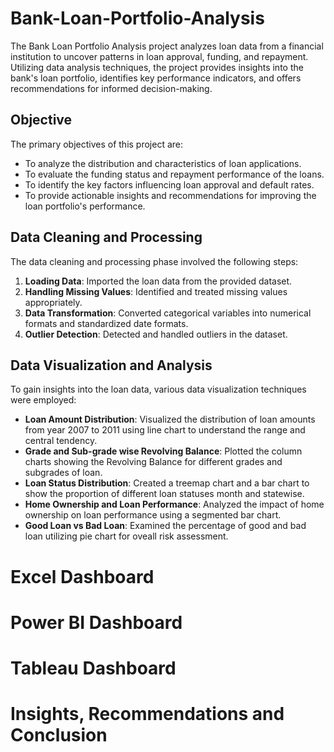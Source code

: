 # Bank-Loan-Portfolio-Analysis
The Bank Loan Portfolio Analysis project analyzes loan data from a financial institution to uncover patterns in loan approval, funding, and repayment. Utilizing data analysis techniques, the project provides insights into the bank's loan portfolio, identifies key performance indicators, and offers recommendations for informed decision-making.
## Objective
The primary objectives of this project are:
- To analyze the distribution and characteristics of loan applications.
- To evaluate the funding status and repayment performance of the loans.
- To identify the key factors influencing loan approval and default rates.
- To provide actionable insights and recommendations for improving the loan portfolio's performance.
## Data Cleaning and Processing
The data cleaning and processing phase involved the following steps:
1. **Loading Data**: Imported the loan data from the provided dataset.
2. **Handling Missing Values**: Identified and treated missing values appropriately.
3. **Data Transformation**: Converted categorical variables into numerical formats and standardized date formats.
4. **Outlier Detection**: Detected and handled outliers in the dataset.
## Data Visualization and Analysis
To gain insights into the loan data, various data visualization techniques were employed:
- **Loan Amount Distribution**: Visualized the distribution of loan amounts from year 2007 to 2011 using line chart to understand the range and central tendency.
- **Grade and Sub-grade wise Revolving Balance**: Plotted the column charts showing the Revolving Balance for different grades and subgrades of loan.
- **Loan Status Distribution**: Created a treemap chart and a bar chart to show the proportion of different loan statuses month and statewise.
- **Home Ownership and Loan Performance**: Analyzed the impact of home ownership on loan performance using a segmented bar chart.
- **Good Loan vs Bad Loan**: Examined the percentage of good and bad loan utilizing pie chart for oveall risk assessment.
# Excel Dashboard
# Power BI Dashboard
# Tableau Dashboard
# Insights, Recommendations and Conclusion




